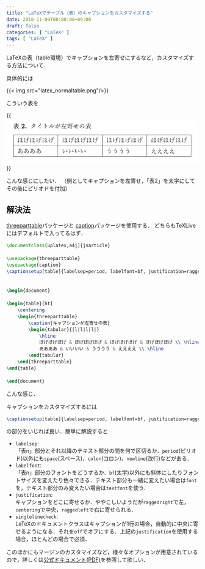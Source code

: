 ```yaml
---
title: "LaTeXでテーブル（表）のキャプションをカスタマイズする"
date: 2018-11-09T00:00:00+09:00
draft: false
categories: [ "LaTeX" ]
tags: [ "LaTeX" ]
---
```


LaTeXの表（table環境）でキャプションを左寄せにするなど，カスタマイズする方法について．

<!--more-->

具体的には

{{< img src="latex_normaltable.png"/>}}

こういう表を

{{<img src="latex_customizedtable.png"/>}}

こんな感じにしたい．
（例としてキャプションを左寄せ，「表2」を太字にしてその後にピリオドを付加）

## 解決法

[threeparttable]( https://ctan.org/pkg/threeparttable )パッケージと
[caption](https://gitlab.com/axelsommerfeldt/caption)パッケージを使用する．
どちらもTeXLiveにはデフォルトで入ってるはず．

```tex
\documentclass[uplatex,a4j]{jsarticle}

\usepackage{threeparttable}
\usepackage{caption}
\captionsetup[table]{labelsep=period, labelfont=bf, justification=raggedright, singlelinecheck=off}


\begin{document}

\begin{table}[ht]
    \centering
    \begin{threeparttable} 
        \caption{キャプションが左寄せの表}
        \begin{tabular}{|l|l|l|l|}
            \hline
            ほげほげほげ & ほげほげほげ & ほげほげほげ & ほげほげほげ \\ \hline
            ああああ & いいいい & うううう & ええええ \\ \hline
        \end{tabular}
    \end{threeparttable} 
\end{table}

\end{document}
```

こんな感じ．

キャブションをカスタマイズするには

```tex
\captionsetup[table]{labelsep=period, labelfont=bf, justification=raggedright, singlelinecheck=off}
```

の部分をいじれば良い．簡単に解説すると

- `labelsep`:  
「表n」部分とそれ以降のテキスト部分の間を何で区切るか．`period`(ピリオド)以外にも`space`(スペース)，`colon`(コロン)，`newline`(改行)などがある．
- `labelfont`:   
「表n」部分のフォントをどうするか．`bf`(太字)以外にも斜体にしたりフォントサイズを変えたり色々できる．テキスト部分も一緒に変えたい場合は`font`を，テキスト部分のみ変えたい場合は`textfont`を使う．
- `justification`:  
キャプションをどこに寄せるか．ややこしいようだが`raggedright`で左，`centering`で中央，`raggedleft`で右に寄せられる．
- `singlelinecheck`:  
LaTeXのドキュメントクラスはキャプションが1行の場合，自動的に中央に寄せるようになる．それを`off`でオフにする．上記の`justification`を使用する場合，ほとんどの場合で必須．

このほかにもマージンのカスタマイズなど，様々なオプションが用意されているので，詳しくは[公式ドキュメント(PDF)](https://gitlab.com/axelsommerfeldt/caption/blob/3.3/doc/caption-eng.pdf)を参照して欲しい．